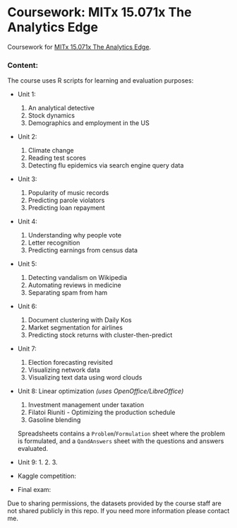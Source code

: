 Coursework: MITx 15.071x The Analytics Edge
=========

Coursework for [MITx 15.071x The Analytics Edge](https://www.edx.org/course/analytics-edge-mitx-15-071x-3).


### Content:

The course uses R scripts for learning and evaluation purposes:

- Unit 1:
  1. An analytical detective
  2. Stock dynamics
  3. Demographics and employment in the US
- Unit 2:
  1. Climate change
  2. Reading test scores
  3. Detecting flu epidemics via search engine query data
- Unit 3:
  1. Popularity of music records
  2. Predicting parole violators
  3. Predicting loan repayment
- Unit 4:
  1. Understanding why people vote
  2. Letter recognition
  3. Predicting earnings from census data
- Unit 5:
  1. Detecting vandalism on Wikipedia
  2. Automating reviews in medicine
  3. Separating spam from ham
- Unit 6:
  1. Document clustering with Daily Kos
  2. Market segmentation for airlines
  3. Predicting stock returns with cluster-then-predict
- Unit 7:
  1. Election forecasting revisited
  2. Visualizing network data
  3. Visualizing text data using word clouds
- Unit 8: Linear optimization *(uses OpenOffice/LibreOffice)*
  1. Investment management under taxation
  2. Filatoi Riuniti - Optimizing the production schedule
  3. Gasoline blending
  
   Spreadsheets contains a `Problem`/`Formulation` sheet where the problem is formulated, and a `QandAnswers` sheet with the questions and answers evaluated.

- Unit 9:
  1. 
  2. 
  3. 
- Kaggle competition:
- Final exam:


Due to sharing permissions, the datasets provided by the course staff are not shared publicly in this repo. If you need more information please contact me.